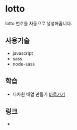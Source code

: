 # lotto
lotto 번호를 자동으로 생성해줍니다.

## 사용기술
* javascript
* sass
* node-sass

## 학습
* 다차원 배열 만들기 <a href="https://kim-geonsik.notion.site/bc870a0c62ff4283908a41a2b5cb23df" target="_blank">바로가기</a>

## 링크
* 
